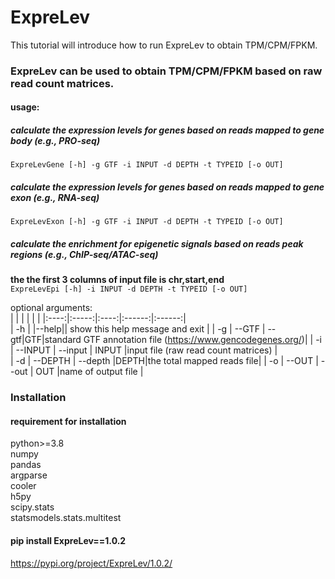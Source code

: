 # ExpreLev  
This tutorial will introduce how to run ExpreLev to obtain TPM/CPM/FPKM.

### ExpreLev can be used to obtain TPM/CPM/FPKM based on raw read count matrices.  

#### usage: 
##### calculate the expression levels for genes based on reads mapped to gene body (e.g., PRO-seq) 
```ExpreLevGene [-h] -g GTF -i INPUT -d DEPTH -t TYPEID [-o OUT]```  
##### calculate the expression levels for genes based on reads mapped to gene exon (e.g., RNA-seq)
```ExpreLevExon [-h] -g GTF -i INPUT -d DEPTH -t TYPEID [-o OUT]```  
##### calculate the enrichment for epigenetic signals based on reads peak regions (e.g., ChIP-seq/ATAC-seq)
**the the first 3 columns of input file is chr,start,end**  
```ExpreLevEpi [-h] -i INPUT -d DEPTH -t TYPEID [-o OUT]```  
                     
optional arguments:  
|  |   |    |   |   |
|:----:|:-----:|:----:|:------:|:------:|  
| -h |  |--help|| show this help message and exit |
| -g |  --GTF | --gtf|GTF|standard GTF annotation file (https://www.gencodegenes.org/)|
| -i | --INPUT  | --input | INPUT |input file (raw read count matrices)  |  
| -d | --DEPTH  | --depth |DEPTH|the total mapped reads file|
| -o | --OUT    | --out |  OUT |name of output file  |


### Installation 
#### requirement for installation
python>=3.8  
numpy  
pandas  
argparse  
cooler   
h5py  
scipy.stats   
statsmodels.stats.multitest  

#### pip install ExpreLev==1.0.2
https://pypi.org/project/ExpreLev/1.0.2/
